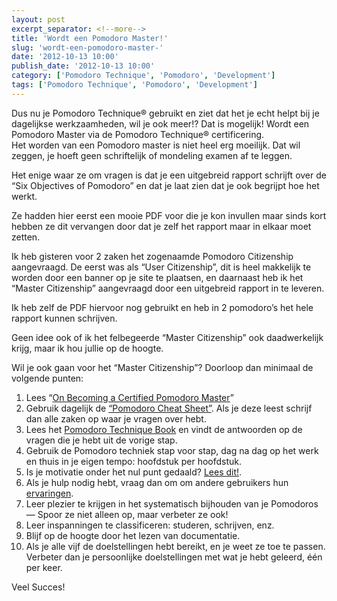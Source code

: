 ```yaml
---
layout: post
excerpt_separator: <!--more-->
title: 'Wordt een Pomodoro Master!'
slug: 'wordt-een-pomodoro-master-'
date: '2012-10-13 10:00'
publish_date: '2012-10-13 10:00'
category: ['Pomodoro Technique', 'Pomodoro', 'Development']
tags: ['Pomodoro Technique', 'Pomodoro', 'Development']
---
```

Dus nu je Pomodoro Technique® gebruikt en ziet dat het je echt helpt bij je
dagelijkse werkzaamheden, wil je ook meer!? Dat is mogelijk! Wordt een
Pomodoro Master via de Pomodoro Technique® certificering.  
Het worden van een Pomodoro master is niet heel erg moeilijk. Dat wil zeggen,
je hoeft geen schriftelijk of mondeling examen af te leggen.  
  
Het enige waar ze om vragen is dat je een uitgebreid rapport schrijft over de
“Six Objectives of Pomodoro” en dat je laat zien dat je ook begrijpt hoe het
werkt.  
  
Ze hadden hier eerst een mooie PDF voor die je kon invullen maar sinds kort
hebben ze dit vervangen door dat je zelf het rapport maar in elkaar moet
zetten.  
  
Ik heb gisteren voor 2 zaken het zogenaamde Pomodoro Citizenship aangevraagd.
De eerst was als “User Citizenship”, dit is heel makkelijk te worden door een
banner op je site te plaatsen, en daarnaast heb ik het “Master Citizenship”
aangevraagd door een uitgebreid rapport in te leveren.  
  
Ik heb zelf de PDF hiervoor nog gebruikt en heb in 2 pomodoro’s het hele
rapport kunnen schrijven.  
  
Geen idee ook of ik het felbegeerde “Master Citizenship” ook daadwerkelijk
krijg, maar ik hou jullie op de hoogte.  
  
Wil je ook gaan voor het “Master Citizenship”? Doorloop dan minimaal de
volgende punten:

  1. Lees “[On Becoming a Certified Pomodoro Master](http://www.pomodorotechnique.com/page/on-becoming-a-certified-pomodoro-master/)”
  2. Gebruik dagelijk de [“Pomodoro Cheat Sheet”](http://www.pomodorotechnique.com/wp-content/themes/pomodoro/pdf/Pomodoro-Cheat-Sheet.pdf). Als je deze leest schrijf dan alle zaken op waar je vragen over hebt.
  3. Lees het [Pomodoro Technique Book](http://www.pomodorotechnique.com/book/) en vindt de antwoorden op de vragen die je hebt uit de vorige stap.
  4. Gebruik de Pomodoro techniek stap voor stap, dag na dag op het werk en thuis in je eigen tempo: hoofdstuk per hoofdstuk.
  5. Is je motivatie onder het nul punt gedaald? [Lees dit!](http://www.fcgarage.com/2009/10/i-dont-want-to-be-motivated-by-anyone-but-myself.html).
  6. Als je hulp nodig hebt, vraag dan om om andere gebruikers hun [ervaringen](http://www.pomodorotechnique.com/experiences/).
  7. Leer plezier te krijgen in het systematisch bijhouden van je Pomodoros — Spoor ze niet alleen op, maar verbeter ze ook!
  8. Leer inspanningen te classificeren: studeren, schrijven, enz.
  9. Blijf op de hoogte door het lezen van documentatie.
  10. Als je alle vijf de doelstellingen hebt bereikt, en je weet ze toe te passen. Verbeter dan je persoonlijke doelstellingen met wat je hebt geleerd, één per keer.

Veel Succes!

